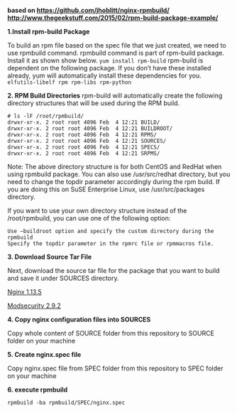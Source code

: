 __based on https://github.com/jhoblitt/nginx-rpmbuild/ http://www.thegeekstuff.com/2015/02/rpm-build-package-example/__

**1.Install rpm-build Package**

To build an rpm file based on the spec file that we just created, we need to use rpmbuild command.
rpmbuild command is part of rpm-build package. Install it as shown show below.
    ```
    yum install rpm-build
    ```
rpm-build is dependent on the following package. If you don’t have these installed already, yum will automatically install these dependencies for you.
    ```
    elfutils-libelf
    rpm
    rpm-libs
    rpm-python
    ```
    
**2. RPM Build Directories**
 rpm-build will automatically create the following directory structures that will be used during the RPM build.
```
# ls -lF /root/rpmbuild/
drwxr-xr-x. 2 root root 4096 Feb  4 12:21 BUILD/
drwxr-xr-x. 2 root root 4096 Feb  4 12:21 BUILDROOT/
drwxr-xr-x. 2 root root 4096 Feb  4 12:21 RPMS/
drwxr-xr-x. 2 root root 4096 Feb  4 12:21 SOURCES/
drwxr-xr-x. 2 root root 4096 Feb  4 12:21 SPECS/
drwxr-xr-x. 2 root root 4096 Feb  4 12:21 SRPMS/
```

Note: The above directory structure is for both CentOS and RedHat when using rpmbuild package. You can also use /usr/src/redhat directory, but you need to change the topdir parameter accordingly during the rpm build. If you are doing this on SuSE Enterprise Linux, use /usr/src/packages directory.

If you want to use your own directory structure instead of the /root/rpmbuild, you can use one of the following option:

    Use –buildroot option and specify the custom directory during the rpmbuild
    Specify the topdir parameter in the rpmrc file or rpmmacros file.

**3. Download Source Tar File**

Next, download the source tar file for the package that you want to build and save it under SOURCES directory.

[Nginx 1.13.5](http://nginx.org/download/nginx-1.13.5.tar.gz)
    
[Modsecurity 2.9.2](https://github.com/SpiderLabs/ModSecurity/releases/download/v2.9.2/modsecurity-2.9.2.tar.gz)


**4. Copy nginx configuration files into SOURCES**

Copy whole content of SOURCE folder from this repository to SOURCE folder on your machine

**5. Create nginx.spec file**

Copy nginx.spec file from SPEC folder from this repository to SPEC folder on your machine
   
**6. execute rpmbuild**
    
    
    rpmbuild -ba rpmbuild/SPEC/nginx.spec
    

